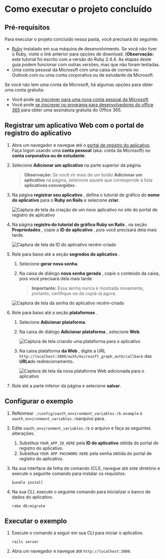 # <a name="how-to-run-the-completed-project"></a>Como executar o projeto concluído

## <a name="prerequisites"></a>Pré-requisitos

Para executar o projeto concluído nessa pasta, você precisará do seguinte:

- [Ruby](https://www.ruby-lang.org/en/downloads/) instalado em sua máquina de desenvolvimento. Se você não tiver o Ruby, visite o link anterior para opções de download. (**Observação:** este tutorial foi escrito com a versão do Ruby 2.4.4. As etapas deste guia podem funcionar com outras versões, mas que não foram testadas.
- Uma conta pessoal da Microsoft com uma caixa de correio no Outlook.com ou uma conta corporativa ou de estudante da Microsoft.

Se você não tem uma conta da Microsoft, há algumas opções para obter uma conta gratuita:

- Você pode [se inscrever para uma nova conta pessoal da Microsoft](https://signup.live.com/signup?wa=wsignin1.0&rpsnv=12&ct=1454618383&rver=6.4.6456.0&wp=MBI_SSL_SHARED&wreply=https://mail.live.com/default.aspx&id=64855&cbcxt=mai&bk=1454618383&uiflavor=web&uaid=b213a65b4fdc484382b6622b3ecaa547&mkt=E-US&lc=1033&lic=1).
- Você pode [se inscrever no programa para desenvolvedores do office 365](https://developer.microsoft.com/office/dev-program) para obter uma assinatura gratuita do Office 365.

## <a name="register-a-web-application-with-the-application-registration-portal"></a>Registrar um aplicativo Web com o portal de registro do aplicativo

1. Abra um navegador e navegue até o [portal de registro do aplicativo](https://apps.dev.microsoft.com). Faça logon usando uma **conta pessoal** (aka: conta da Microsoft) ou **conta corporativa ou de estudante**.

1. Selecione **Adicionar um aplicativo** na parte superior da página.

    > **Observação:** Se você vir mais de um botão **Adicionar um aplicativo** na página, selecione aquele que corresponde à lista **aplicativos convergidos** .

1. Na página **registrar seu aplicativo** , defina o tutorial de gráfico do **nome do aplicativo** para o **Ruby on Rails** e selecione **criar**.

    ![Captura de tela da criação de um novo aplicativo no site do portal de registro de aplicativo](/Images/arp-create-app-01.png)

1. Na página **registro do tutorial do gráfico Ruby on Rails** , na seção **Propriedades** , copie a **ID do aplicativo** , pois você precisará dela mais tarde.

    ![Captura de tela da ID do aplicativo recém-criado](/Images/arp-create-app-02.png)

1. Role para baixo até a seção **segredos do aplicativo** .

    1. Selecione **gerar nova senha**.
    1. Na caixa de diálogo **nova senha gerada** , copie o conteúdo da caixa, pois você precisará dela mais tarde.

        > **Importante:** Essa senha nunca é mostrada novamente, portanto, certifique-se de copiá-la agora.

    ![Captura de tela da senha do aplicativo recém-criado](/Images/arp-create-app-03.png)

1. Role para baixo até a seção **plataformas** .

    1. Selecione **Adicionar plataforma**.
    1. Na caixa de diálogo **Adicionar plataforma** , selecione **Web**.

        ![Captura de tela criando uma plataforma para o aplicativo](/Images/arp-create-app-04.png)

    1. Na caixa plataforma **da Web** , digite a URL `http://localhost:3000/auth/microsoft_graph_auth/callback` das **URLs**de redirecionamento.

        ![Captura de tela da nova plataforma Web adicionada para o aplicativo](/Images/arp-create-app-05.png)

1. Role até a parte inferior da página e selecione **salvar**.

## <a name="configure-the-sample"></a>Configurar o exemplo

1. ReNomear `./config/oauth_environment_variables.rb.example` o `oauth_environment_variables.rb`arquivo para.
1. Edite `oauth_environment_variables.rb` o arquivo e faça as seguintes alterações.
    1. Substitua `YOUR_APP_ID_HERE` pela **ID do aplicativo** obtida do portal de registro do aplicativo.
    1. Substitua `YOUR APP PASSWORD HERE` pela senha obtida do portal de registro do aplicativo.
1. Na sua interface de linha de comando (CLI), navegue até este diretório e execute o seguinte comando para instalar os requisitos.

    ```Shell
    bundle install
    ```

1. Na sua CLI, execute o seguinte comando para inicializar o banco de dados do aplicativo.

    ```Shell
    rake db:migrate
    ```

## <a name="run-the-sample"></a>Executar o exemplo

1. Execute o comando a seguir em sua CLI para iniciar o aplicativo.

    ```Shell
    rails server
    ```

1. Abra um navegador e navegue até `http://localhost:3000`.